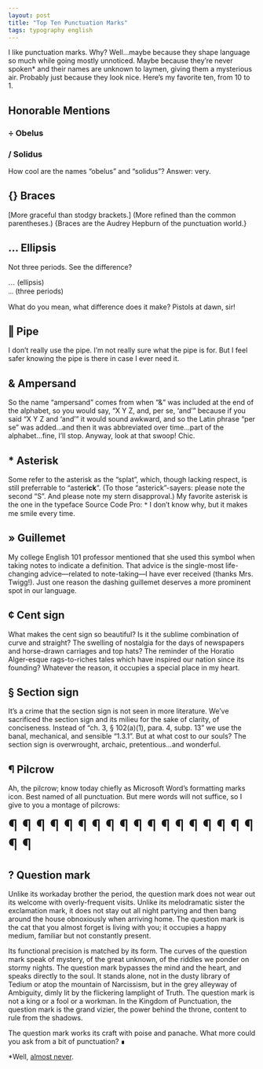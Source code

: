 ```yaml
---
layout: post
title: "Top Ten Punctuation Marks"
tags: typography english
---
```


I like punctuation marks. Why? Well…maybe because they shape language so much while going mostly unnoticed. Maybe because they’re never spoken* and their names are unknown to laymen, giving them a mysterious air. Probably just because they look nice. Here’s my favorite ten, from 10 to 1.

## Honorable Mentions

### <span class="shrug">÷</span> Obelus

### <span class="shrug">/</span> Solidus

How cool are the names “obelus” and “solidus”? Answer: very.

## <span class="shrug">{}</span> Braces

[More graceful than stodgy brackets.] (More refined than the common parentheses.) {Braces are the Audrey Hepburn of the punctuation world.}

## <span class="shrug">…</span> Ellipsis

Not three periods. See the difference? 

<span style="font-family:'Source Code Pro'">…</span> (ellipsis) <br><span style="font-family:'Source Code Pro'">\.\.\.</span> (three periods)

What do you mean, what difference does it make? Pistols at dawn, sir!

## <span class="shrug">‖</span> Pipe

I don’t really use the pipe. I’m not really sure what the pipe is for. But I feel safer knowing the pipe is there in case I ever need it.

## <span class="shrug">&</span> Ampersand

So the name “ampersand” comes from when “&” was included at the end of the alphabet, so you would say, “X Y Z, and, per se, ‘and’” because if you said “X Y Z and ‘and’” it would sound awkward, and so the Latin phrase “per se” was added…and then it was abbreviated over time…part of the alphabet…fine, I’ll stop. Anyway, look at that swoop! Chic.

## <span class="shrug">*</span> Asterisk

Some refer to the asterisk as the “splat”, which, though lacking respect, is still preferrable to “aster<strong>ick</strong>”. (To those “asterick”-sayers: please note the second “S”. And please note my stern disapproval.) My favorite asterisk is the one in the typeface Source Code Pro: <span style="font-family:'Source Code Pro'">*</span> I don’t know why, but it makes me smile every time.

## <span class="shrug">»</span> Guillemet

My college English 101 professor mentioned that she used this symbol when taking notes to indicate a definition. That advice is the single-most life-changing advice—related to note-taking—I have ever received (thanks Mrs. Twigg!). Just one reason the dashing guillemet deserves a more prominent spot in our language.

## <span class="shrug">¢</span> Cent sign

What makes the cent sign so beautiful? Is it the sublime combination of curve and straight? The swelling of nostalgia for the days of newspapers and horse-drawn carriages and top hats? The reminder of the Horatio Alger-esque rags-to-riches tales which have inspired our nation since its founding? Whatever the reason, it occupies a special place in my heart.

## <span class="shrug">§</span> Section sign

It’s a crime that the section sign is not seen in more literature. We’ve sacrificed the section sign and its milieu for the sake of clarity, of conciseness. Instead of “ch. 3, § 102(a)(1), para. 4, subp. 13” we use the banal, mechanical, and sensible “1.3.1”. But at what cost to our souls? The section sign is overwrought, archaic, pretentious…and wonderful.

## <span class="shrug">¶</span> Pilcrow

Ah, the pilcrow; know today chiefly as Microsoft Word’s formatting marks icon. Best named of all punctuation. But mere words will not suffice, so I give to you a montage of pilcrows:

<div style="font-size:2rem;">
    <span class="font-open-sans visually-hidden">¶</span>
    <span class="font-roboto visually-hidden">¶</span>
    <span class="font-lato visually-hidden">¶</span>
    <span class="font-oswald visually-hidden">¶</span>
    <span class="font-source-sans-pro visually-hidden">¶</span>
    <span class="font-lora visually-hidden">¶</span>
    <span class="font-montserrat visually-hidden">¶</span>
    <span class="font-pt-sans visually-hidden">¶</span>
    <span class="font-raleway visually-hidden">¶</span>
    <span class="font-ubuntu visually-hidden">¶</span>
    <span class="font-merriweather visually-hidden">¶</span>
    <span class="font-pt-serif visually-hidden">¶</span>
    <span class="font-bitter visually-hidden">¶</span>
    <span class="font-poiret-one visually-hidden">¶</span>
    <span class="font-oxygen visually-hidden">¶</span>
    <span class="font-alegreya visually-hidden">¶</span>
    <span class="font-alfa-slab-one visually-hidden">¶</span>
    <span class="font-alice visually-hidden">¶</span>
    <span class="font-alex-brush visually-hidden">¶</span>
    <span class="font-varela-round visually-hidden">¶</span>
</div>

## <span class="shrug">?</span> Question mark

Unlike its workaday brother the period, the question mark does not wear out its welcome with overly-frequent visits. Unlike its melodramatic sister the exclamation mark, it does not stay out all night partying and then bang around the house obnoxiously when arriving home. The question mark is the cat that you almost forget is living with you; it occupies a happy medium, familiar but not constantly present.

Its functional precision is matched by its form. The curves of the question mark speak of mystery, of the great unknown, of the riddles we ponder on stormy nights. The question mark bypasses the mind and the heart, and speaks directly to the soul. It stands alone, not in the dusty library of Tedium or atop the mountain of Narcissism, but in the grey alleyway of Ambiguity, dimly lit by the flickering lamplight of Truth. The question mark is not a king or a fool or a workman. In the Kingdom of Punctuation, the question mark is the grand vizier, the power behind the throne, content to rule from the shadows.

The question mark works its craft with poise and panache. What more could you ask from a bit of punctuation? ∎

*Well, [almost never](http://www.youtube.com/results?search_query=victor+borge+phonetic+punctuation).